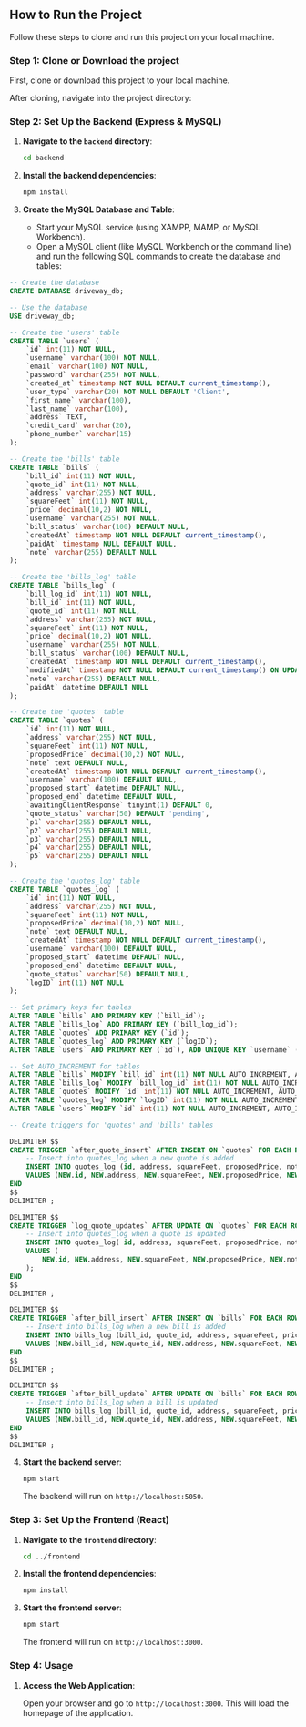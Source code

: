 ## How to Run the Project

Follow these steps to clone and run this project on your local machine.

### Step 1: Clone or Download the project

First, clone or download this project to your local machine.

 
After cloning, navigate into the project directory:

### Step 2: Set Up the Backend (Express & MySQL)

1. **Navigate to the `backend` directory**:

   ```bash
   cd backend
   ```

2. **Install the backend dependencies**:

   ```bash
   npm install
   ```

3. **Create the MySQL Database and Table**:

   - Start your MySQL service (using XAMPP, MAMP, or MySQL Workbench).
   - Open a MySQL client (like MySQL Workbench or the command line) and run the following SQL commands to create the database and tables:

```sql
-- Create the database
CREATE DATABASE driveway_db;

-- Use the database
USE driveway_db;

-- Create the 'users' table
CREATE TABLE `users` (
    `id` int(11) NOT NULL,
    `username` varchar(100) NOT NULL,
    `email` varchar(100) NOT NULL,
    `password` varchar(255) NOT NULL,
    `created_at` timestamp NOT NULL DEFAULT current_timestamp(),
    `user_type` varchar(20) NOT NULL DEFAULT 'Client',
    `first_name` varchar(100),
    `last_name` varchar(100),
    `address` TEXT,
    `credit_card` varchar(20),
    `phone_number` varchar(15)
);

-- Create the 'bills' table
CREATE TABLE `bills` (
    `bill_id` int(11) NOT NULL,
    `quote_id` int(11) NOT NULL,
    `address` varchar(255) NOT NULL,
    `squareFeet` int(11) NOT NULL,
    `price` decimal(10,2) NOT NULL,
    `username` varchar(255) NOT NULL,
    `bill_status` varchar(100) DEFAULT NULL,
    `createdAt` timestamp NOT NULL DEFAULT current_timestamp(),
    `paidAt` timestamp NULL DEFAULT NULL,
    `note` varchar(255) DEFAULT NULL
);

-- Create the 'bills_log' table
CREATE TABLE `bills_log` (
    `bill_log_id` int(11) NOT NULL,
    `bill_id` int(11) NOT NULL,
    `quote_id` int(11) NOT NULL,
    `address` varchar(255) NOT NULL,
    `squareFeet` int(11) NOT NULL,
    `price` decimal(10,2) NOT NULL,
    `username` varchar(255) NOT NULL,
    `bill_status` varchar(100) DEFAULT NULL,
    `createdAt` timestamp NOT NULL DEFAULT current_timestamp(),
    `modifiedAt` timestamp NOT NULL DEFAULT current_timestamp() ON UPDATE current_timestamp(),
    `note` varchar(255) DEFAULT NULL,
    `paidAt` datetime DEFAULT NULL
);

-- Create the 'quotes' table
CREATE TABLE `quotes` (
    `id` int(11) NOT NULL,
    `address` varchar(255) NOT NULL,
    `squareFeet` int(11) NOT NULL,
    `proposedPrice` decimal(10,2) NOT NULL,
    `note` text DEFAULT NULL,
    `createdAt` timestamp NOT NULL DEFAULT current_timestamp(),
    `username` varchar(100) DEFAULT NULL,
    `proposed_start` datetime DEFAULT NULL,
    `proposed_end` datetime DEFAULT NULL,
    `awaitingClientResponse` tinyint(1) DEFAULT 0,
    `quote_status` varchar(50) DEFAULT 'pending',
    `p1` varchar(255) DEFAULT NULL,
    `p2` varchar(255) DEFAULT NULL,
    `p3` varchar(255) DEFAULT NULL,
    `p4` varchar(255) DEFAULT NULL,
    `p5` varchar(255) DEFAULT NULL
);

-- Create the 'quotes_log' table
CREATE TABLE `quotes_log` (
    `id` int(11) NOT NULL,
    `address` varchar(255) NOT NULL,
    `squareFeet` int(11) NOT NULL,
    `proposedPrice` decimal(10,2) NOT NULL,
    `note` text DEFAULT NULL,
    `createdAt` timestamp NOT NULL DEFAULT current_timestamp(),
    `username` varchar(100) DEFAULT NULL,
    `proposed_start` datetime DEFAULT NULL,
    `proposed_end` datetime DEFAULT NULL,
    `quote_status` varchar(50) DEFAULT NULL,
    `logID` int(11) NOT NULL
);

-- Set primary keys for tables
ALTER TABLE `bills` ADD PRIMARY KEY (`bill_id`);
ALTER TABLE `bills_log` ADD PRIMARY KEY (`bill_log_id`);
ALTER TABLE `quotes` ADD PRIMARY KEY (`id`);
ALTER TABLE `quotes_log` ADD PRIMARY KEY (`logID`);
ALTER TABLE `users` ADD PRIMARY KEY (`id`), ADD UNIQUE KEY `username` (`username`);

-- Set AUTO_INCREMENT for tables
ALTER TABLE `bills` MODIFY `bill_id` int(11) NOT NULL AUTO_INCREMENT, AUTO_INCREMENT=1009;
ALTER TABLE `bills_log` MODIFY `bill_log_id` int(11) NOT NULL AUTO_INCREMENT, AUTO_INCREMENT=90;
ALTER TABLE `quotes` MODIFY `id` int(11) NOT NULL AUTO_INCREMENT, AUTO_INCREMENT=33;
ALTER TABLE `quotes_log` MODIFY `logID` int(11) NOT NULL AUTO_INCREMENT, AUTO_INCREMENT=90;
ALTER TABLE `users` MODIFY `id` int(11) NOT NULL AUTO_INCREMENT, AUTO_INCREMENT=8;

-- Create triggers for 'quotes' and 'bills' tables

DELIMITER $$
CREATE TRIGGER `after_quote_insert` AFTER INSERT ON `quotes` FOR EACH ROW BEGIN
    -- Insert into quotes_log when a new quote is added
    INSERT INTO quotes_log (id, address, squareFeet, proposedPrice, note, createdAt, username, proposed_start, proposed_end, quote_status)
    VALUES (NEW.id, NEW.address, NEW.squareFeet, NEW.proposedPrice, NEW.note, NEW.createdAt, NEW.username, NEW.proposed_start, NEW.proposed_end, NEW.quote_status);
END
$$
DELIMITER ;

DELIMITER $$
CREATE TRIGGER `log_quote_updates` AFTER UPDATE ON `quotes` FOR EACH ROW BEGIN
    -- Insert into quotes_log when a quote is updated
    INSERT INTO quotes_log( id, address, squareFeet, proposedPrice, note, createdAt, username, proposed_start, proposed_end, quote_status)
    VALUES (
        NEW.id, NEW.address, NEW.squareFeet, NEW.proposedPrice, NEW.note, NOW(), NEW.username, NEW.proposed_start, NEW.proposed_end, NEW.quote_status
    );
END
$$
DELIMITER ;

DELIMITER $$
CREATE TRIGGER `after_bill_insert` AFTER INSERT ON `bills` FOR EACH ROW BEGIN
    -- Insert into bills_log when a new bill is added
    INSERT INTO bills_log (bill_id, quote_id, address, squareFeet, price, username, bill_status, createdAt, note)
    VALUES (NEW.bill_id, NEW.quote_id, NEW.address, NEW.squareFeet, NEW.price, NEW.username, NEW.bill_status, NEW.createdAt, NEW.note);
END
$$
DELIMITER ;

DELIMITER $$
CREATE TRIGGER `after_bill_update` AFTER UPDATE ON `bills` FOR EACH ROW BEGIN
    -- Insert into bills_log when a bill is updated
    INSERT INTO bills_log (bill_id, quote_id, address, squareFeet, price, username, bill_status, createdAt, note, paidAt)
    VALUES (NEW.bill_id, NEW.quote_id, NEW.address, NEW.squareFeet, NEW.price, NEW.username, NEW.bill_status, OLD.createdAt, NEW.note, NEW.paidAt);
END
$$
DELIMITER ;
   ```

4. **Start the backend server**:

   ```bash
   npm start
   ```

   The backend will run on `http://localhost:5050`.

### Step 3: Set Up the Frontend (React)

1. **Navigate to the `frontend` directory**:

   ```bash
   cd ../frontend
   ```

2. **Install the frontend dependencies**:

   ```bash
   npm install
   ```

3. **Start the frontend server**:

   ```bash
   npm start
   ```

   The frontend will run on `http://localhost:3000`.

### Step 4: Usage

1. **Access the Web Application**:

   Open your browser and go to `http://localhost:3000`. This will load the homepage of the application.
